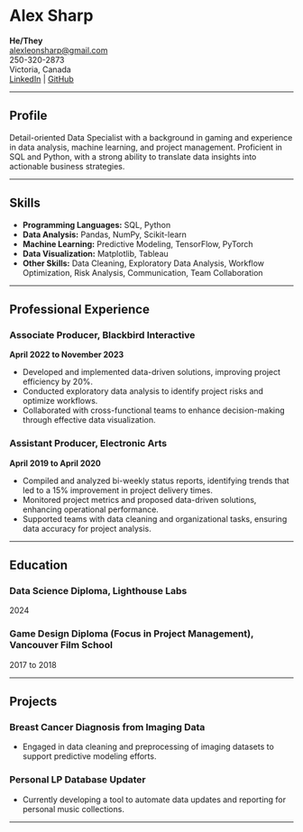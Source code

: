 # Alex Sharp
**He/They**  
alexleonsharp@gmail.com  
250-320-2873  
Victoria, Canada  
[LinkedIn](https://linkedin.com/in/alex-sharp) | [GitHub](https://github.com/LeonFall3)

---

## Profile

Detail-oriented Data Specialist with a background in gaming and experience in data analysis, machine learning, and project management. Proficient in SQL and Python, with a strong ability to translate data insights into actionable business strategies.

---

## Skills

- **Programming Languages:** SQL, Python
- **Data Analysis:** Pandas, NumPy, Scikit-learn
- **Machine Learning:** Predictive Modeling, TensorFlow, PyTorch
- **Data Visualization:** Matplotlib, Tableau
- **Other Skills:** Data Cleaning, Exploratory Data Analysis, Workflow Optimization, Risk Analysis, Communication, Team Collaboration

---

## Professional Experience

### Associate Producer, Blackbird Interactive  
**April 2022 to November 2023**  
- Developed and implemented data-driven solutions, improving project efficiency by 20%.  
- Conducted exploratory data analysis to identify project risks and optimize workflows.  
- Collaborated with cross-functional teams to enhance decision-making through effective data visualization.

### Assistant Producer, Electronic Arts  
**April 2019 to April 2020**  
- Compiled and analyzed bi-weekly status reports, identifying trends that led to a 15% improvement in project delivery times.  
- Monitored project metrics and proposed data-driven solutions, enhancing operational performance.  
- Supported teams with data cleaning and organizational tasks, ensuring data accuracy for project analysis.

---

## Education

### Data Science Diploma, Lighthouse Labs  
2024

### Game Design Diploma (Focus in Project Management), Vancouver Film School  
2017 to 2018

---

## Projects

### Breast Cancer Diagnosis from Imaging Data  
- Engaged in data cleaning and preprocessing of imaging datasets to support predictive modeling efforts.

### Personal LP Database Updater  
- Currently developing a tool to automate data updates and reporting for personal music collections.

---

